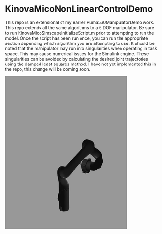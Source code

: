 # KinovaMicoNonLinearControlDemo
This repo is an extensional of my earlier Puma560ManipulatorDemo work. This repo extends all the same algorithms to a 6 DOF manipulator. 
Be sure to run KinovaMicoSimscapeInitializeScript.m prior to attempting to run the model. Once the script has been run once, you can run the appropriate section depending which algorithm you are attempting to use. It should be noted that the manipulator may run into singularities when operating in task space. This may cause numerical issues for the Simulink engine. These singularities can be avoided by calculating the desired joint trajectories using the damped least squares method. I have not yet implemented this in the repo, this change will be coming soon.

<img src="kinovaMico.gif" width="400" height="500"> 

